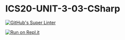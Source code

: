 # ICS20-UNIT-3-03-CSharp

[![GitHub's Super Linter](https://github.com/Curtis-Edwards/ICS20-UNIT-3-03-CSharp/workflows/GitHub's%20Super%20Linter/badge.svg)](https://github.com/Curtis-Edwards/ICS20-UNIT-3-03-CSharp/actions)

[![Run on Repl.it](https://repl.it/badge/github/Curtis-Edwards/ICS20-UNIT-3-03-CSharp)](https://repl.it/github/Curtis-Edwards/ICS20-UNIT-3-03-CSharp)
